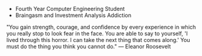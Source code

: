 - Fourth Year Computer Engineering Student
- Braingasm and Investment Analysis Addiction

"You gain strength, courage, and confidence by every experience in which you really stop to look fear in the face. You are able to say to yourself, 'I lived through this horror. I can take the next thing that comes along.' You must do the thing you think you cannot do."
— Eleanor Roosevelt
<!--
**AlienX77-cmd/AlienX77-cmd** is a ✨ _special_ ✨ repository because its `README.md` (this file) appears on your GitHub profile.

Here are some ideas to get you started:

- 🔭 I’m currently working on ...
- 🌱 I’m currently learning ...
- 👯 I’m looking to collaborate on ...
- 🤔 I’m looking for help with ...
- 💬 Ask me about ...
- 📫 How to reach me: ...
- 😄 Pronouns: ...
- ⚡ Fun fact: ...
-->
